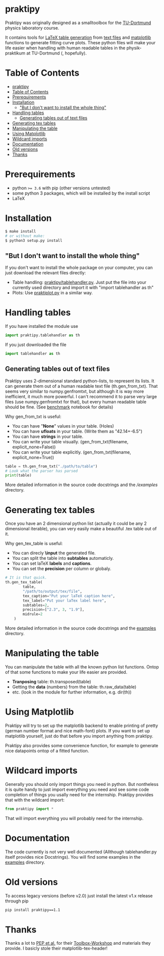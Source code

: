 
# praktipy

Praktipy was originally designed as a smalltoolbox for the [TU-Dortmund](https://www.tu-dortmund.de/) physics laboratory course.

It contains tools for [LaTeX table generation]((#handling-tables)) from [text files](examples/example_table_visual.txt)
and [matplotlib](https://matplotlib.org/) functions to generate fitting curve plots.
These python files will make your life easier when handling with human readable
tables in the physik-praktikum at TU-Dortmund (, hopefully).

# Table of Contents

- [praktipy](#praktipy)
- [Table of Contents](#table-of-contents)
- [Prerequirements](#prerequirements)
- [Installation](#installation)
  - ["But I don't want to install the whole thing"](#%22but-i-dont-want-to-install-the-whole-thing%22)
- [Handling tables](#handling-tables)
  - [Generating tables out of text files](#generating-tables-out-of-text-files)
- [Generating tex tables](#generating-tex-tables)
- [Manipulating the table](#manipulating-the-table)
- [Using Matplotlib](#using-matplotlib)
- [Wildcard imports](#wildcard-imports)
- [Documentation](#documentation)
- [Old versions](#old-versions)
- [Thanks](#thanks)

# Prerequirements

- python `>= 3.6` with pip (other versions untested)
- some python 3 packages, which will be installed by the install script
- LaTeX

# Installation

```bash
$ make install
# or without make:
$ python3 setup.py install
```

## "But I don't want to install the whole thing"

If you don't want to install the whole package on your computer, you can just download the relevant files directly:

- Table handling:
   [praktipy/tablehandler.py](praktipy/tablehandler.py). Just put the file into your currently used directory and import it with "import tablehandler as th"
- Plots: Use [praktiplot.py](praktipy/praktiplot.py) in a similar way.

# Handling tables

If you have installed the module use

```python
import praktipy.tablehandler as th
```

If you just downloaded the file

```python
import tablehandler as th
```

## Generating tables out of text files

Praktipy uses 2-dimensional standard python-lists, to represent its lists.
It can generate them out of a human readable text file (th.gen_from_txt). That seems very similar to numpy.genfromtxt, but although it is way more inefficient, it much more powerful.
I can't recommend it to parse very large files (use numpy.genfromtxt for that), but every human readable table should be fine. (See [benchmark](examples/benchmark.ipynb) notebook for details)

Why gen_from_txt is useful:

- You can have "**None**" values in your table. (Holes)
- You can have **ufloats** in your table. (Write them as "42.14+-6.5")
- You can have **strings** in your table.
- You can write your table visually.  (gen_from_txt(filename, explicit_none=False))
- You can write your table explicitly.  (gen_from_txt(filename, explicit_none=True))

```python
table = th.gen_from_txt("./path/to/table")
# Look what the parser has parsed
print(table)
```

More detailed information in the source code docstrings and the */examples* directory.

# Generating tex tables

Once you have an 2 dimensional python list (actually it could be any 2 dimensional iterable), you can very easily make a beautiful .tex table out of it.

Why gen_tex_table is useful:

- You can direcly **\input** the generated file.
- You can split the table into **subtables** automaticly.
- You can set laTeX **labels** and **captions**.
- You can set the **precision** per column or globaly.

```python
# It is that quick.
th.gen_tex_table(
        table,
        "/path/to/output/tex/file",
        tex_caption="Put your laTeX caption here",
        tex_label="Put your laTex label here",
        subtables=2,
        precision=["2.3", 3, "1.9"],
        midrule=2
    )
```

More detailed information in the source code docstrings and the [examples](examples/) directory.

# Manipulating the table

You can manipulate the table with all the known python list functions. Ontop of that some functions to make your life easier are provided.

- **Tranposing** table: th.transposed(table)
- Getting the **data** (numbers) from the table: th.raw_data(table)
- etc. (look in the module for further information, e.g. dir(th))

# Using Matplotlib

Praktipy will try to set up the matplotlib backend to enable printing of pretty (german number format and nice math-font) plots. If you want to set up matplotlib yourself, just do that before you import anything from praktipy.

Praktipy also provides some convenience function,
for example to generate nice datapoints ontop of a fitted function.

# Wildcard imports

Generally you should only import things you need in python. But nontheless it is quite handy to just import everything you need and see some code completion of things you usally need for the internship.
Praktipy provides that with the wildcard import:

```python
from praktipy import *
```

That will import everything you will probably need for the internship.

# Documentation

The code currently is not very well documented (Allthough tablehandler.py itself provides nice Docstrings).
You will find some examples in the [examples](examples/) directory.

# Old versions

To access legacy versions (before v2.0) just install the latest v1.x release through pip

```bash
pip install praktipy==1.1
```

# Thanks

Thanks a lot to [PEP et al.](https://pep-dortmund.org/) for their [Toolbox-Workshop](https://toolbox.pep-dortmund.org/notes.html) and materials they provide. I basicly stole their matplotlib-tex-header!
